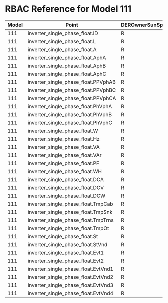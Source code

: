 # RBAC Reference for Model 111

| Model | Point | DEROwnerSunSpec | DERInstallerSunSpec | DERVendorSunSpec | ServiceProviderSunSpec | GridOperatorSunSpec |
|-------|-------|------------------|---------------------|------------------|------------------------|---------------------|
| 111 | inverter_single_phase_float.ID | R | R | R | R | R |
| 111 | inverter_single_phase_float.L | R | R | R | R | R |
| 111 | inverter_single_phase_float.A | R | R | R | R | R |
| 111 | inverter_single_phase_float.AphA | R | R | R | R | R |
| 111 | inverter_single_phase_float.AphB | R | R | R | R | R |
| 111 | inverter_single_phase_float.AphC | R | R | R | R | R |
| 111 | inverter_single_phase_float.PPVphAB | R | R | R | R | R |
| 111 | inverter_single_phase_float.PPVphBC | R | R | R | R | R |
| 111 | inverter_single_phase_float.PPVphCA | R | R | R | R | R |
| 111 | inverter_single_phase_float.PhVphA | R | R | R | R | R |
| 111 | inverter_single_phase_float.PhVphB | R | R | R | R | R |
| 111 | inverter_single_phase_float.PhVphC | R | R | R | R | R |
| 111 | inverter_single_phase_float.W | R | R | R | R | R |
| 111 | inverter_single_phase_float.Hz | R | R | R | R | R |
| 111 | inverter_single_phase_float.VA | R | R | R | R | R |
| 111 | inverter_single_phase_float.VAr | R | R | R | R | R |
| 111 | inverter_single_phase_float.PF | R | R | R | R | R |
| 111 | inverter_single_phase_float.WH | R | R | R | R | R |
| 111 | inverter_single_phase_float.DCA | R | R | R | R | R |
| 111 | inverter_single_phase_float.DCV | R | R | R | R | R |
| 111 | inverter_single_phase_float.DCW | R | R | R | R | R |
| 111 | inverter_single_phase_float.TmpCab | R | R | R | R | R |
| 111 | inverter_single_phase_float.TmpSnk | R | R | R | R | R |
| 111 | inverter_single_phase_float.TmpTrns | R | R | R | R | R |
| 111 | inverter_single_phase_float.TmpOt | R | R | R | R | R |
| 111 | inverter_single_phase_float.St | R | R | R | R | R |
| 111 | inverter_single_phase_float.StVnd | R | R | R | R | R |
| 111 | inverter_single_phase_float.Evt1 | R | R | R | R | R |
| 111 | inverter_single_phase_float.Evt2 | R | R | R | R | R |
| 111 | inverter_single_phase_float.EvtVnd1 | R | R | R | R | R |
| 111 | inverter_single_phase_float.EvtVnd2 | R | R | R | R | R |
| 111 | inverter_single_phase_float.EvtVnd3 | R | R | R | R | R |
| 111 | inverter_single_phase_float.EvtVnd4 | R | R | R | R | R |
